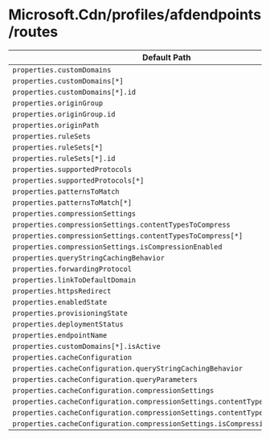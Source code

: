 # Microsoft.Cdn/profiles/afdendpoints/routes

| Default Path | Alias |
|---|---|
| `properties.customDomains` | `Microsoft.Cdn/profiles/afdEndpoints/routes/customDomains` |
| `properties.customDomains[*]` | `Microsoft.Cdn/profiles/afdEndpoints/routes/customDomains[*]` |
| `properties.customDomains[*].id` | `Microsoft.Cdn/profiles/afdEndpoints/routes/customDomains[*].id` |
| `properties.originGroup` | `Microsoft.Cdn/profiles/afdEndpoints/routes/originGroup` |
| `properties.originGroup.id` | `Microsoft.Cdn/profiles/afdEndpoints/routes/originGroup.id` |
| `properties.originPath` | `Microsoft.Cdn/profiles/afdEndpoints/routes/originPath` |
| `properties.ruleSets` | `Microsoft.Cdn/profiles/afdEndpoints/routes/ruleSets` |
| `properties.ruleSets[*]` | `Microsoft.Cdn/profiles/afdEndpoints/routes/ruleSets[*]` |
| `properties.ruleSets[*].id` | `Microsoft.Cdn/profiles/afdEndpoints/routes/ruleSets[*].id` |
| `properties.supportedProtocols` | `Microsoft.Cdn/profiles/afdEndpoints/routes/supportedProtocols` |
| `properties.supportedProtocols[*]` | `Microsoft.Cdn/profiles/afdEndpoints/routes/supportedProtocols[*]` |
| `properties.patternsToMatch` | `Microsoft.Cdn/profiles/afdEndpoints/routes/patternsToMatch` |
| `properties.patternsToMatch[*]` | `Microsoft.Cdn/profiles/afdEndpoints/routes/patternsToMatch[*]` |
| `properties.compressionSettings` | `Microsoft.Cdn/profiles/afdEndpoints/routes/compressionSettings` |
| `properties.compressionSettings.contentTypesToCompress` | `Microsoft.Cdn/profiles/afdEndpoints/routes/compressionSettings.contentTypesToCompress` |
| `properties.compressionSettings.contentTypesToCompress[*]` | `Microsoft.Cdn/profiles/afdEndpoints/routes/compressionSettings.contentTypesToCompress[*]` |
| `properties.compressionSettings.isCompressionEnabled` | `Microsoft.Cdn/profiles/afdEndpoints/routes/compressionSettings.isCompressionEnabled` |
| `properties.queryStringCachingBehavior` | `Microsoft.Cdn/profiles/afdEndpoints/routes/queryStringCachingBehavior` |
| `properties.forwardingProtocol` | `Microsoft.Cdn/profiles/afdEndpoints/routes/forwardingProtocol` |
| `properties.linkToDefaultDomain` | `Microsoft.Cdn/profiles/afdEndpoints/routes/linkToDefaultDomain` |
| `properties.httpsRedirect` | `Microsoft.Cdn/profiles/afdEndpoints/routes/httpsRedirect` |
| `properties.enabledState` | `Microsoft.Cdn/profiles/afdEndpoints/routes/enabledState` |
| `properties.provisioningState` | `Microsoft.Cdn/profiles/afdEndpoints/routes/provisioningState` |
| `properties.deploymentStatus` | `Microsoft.Cdn/profiles/afdEndpoints/routes/deploymentStatus` |
| `properties.endpointName` | `Microsoft.Cdn/profiles/afdEndpoints/routes/endpointName` |
| `properties.customDomains[*].isActive` | `Microsoft.Cdn/profiles/afdEndpoints/routes/customDomains[*].isActive` |
| `properties.cacheConfiguration` | `Microsoft.Cdn/profiles/afdEndpoints/routes/cacheConfiguration` |
| `properties.cacheConfiguration.queryStringCachingBehavior` | `Microsoft.Cdn/profiles/afdEndpoints/routes/cacheConfiguration.queryStringCachingBehavior` |
| `properties.cacheConfiguration.queryParameters` | `Microsoft.Cdn/profiles/afdEndpoints/routes/cacheConfiguration.queryParameters` |
| `properties.cacheConfiguration.compressionSettings` | `Microsoft.Cdn/profiles/afdEndpoints/routes/cacheConfiguration.compressionSettings` |
| `properties.cacheConfiguration.compressionSettings.contentTypesToCompress` | `Microsoft.Cdn/profiles/afdEndpoints/routes/cacheConfiguration.compressionSettings.contentTypesToCompress` |
| `properties.cacheConfiguration.compressionSettings.contentTypesToCompress[*]` | `Microsoft.Cdn/profiles/afdEndpoints/routes/cacheConfiguration.compressionSettings.contentTypesToCompress[*]` |
| `properties.cacheConfiguration.compressionSettings.isCompressionEnabled` | `Microsoft.Cdn/profiles/afdEndpoints/routes/cacheConfiguration.compressionSettings.isCompressionEnabled` |

